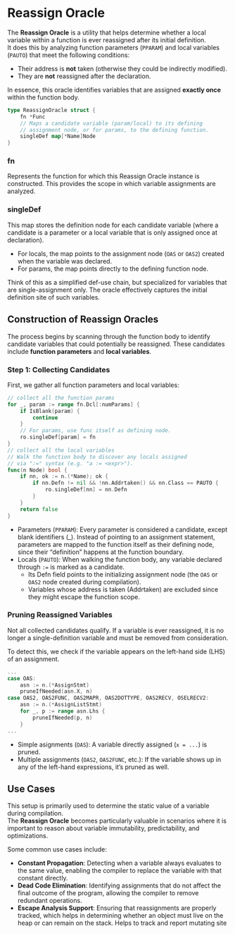 # Reassign Oracle

The **Reassign Oracle** is a utility that helps determine whether a local variable within a function is ever reassigned after its initial definition.  
It does this by analyzing function parameters (`PPARAM`) and local variables (`PAUTO`) that meet the following conditions:  

- Their address is **not** taken (otherwise they could be indirectly modified).  
- They are **not** reassigned after the declaration.  

In essence, this oracle identifies variables that are assigned **exactly once** within the function body.

```go
type ReassignOracle struct {
    fn *Func
    // Maps a candidate variable (param/local) to its defining
    // assignment node, or for params, to the defining function.
    singleDef map[*Name]Node
}
```

### fn

Represents the function for which this Reassign Oracle instance is constructed. This provides the scope in which variable assignments are analyzed.

### singleDef

This map stores the definition node for each candidate variable (where a candidate is a parameter or a local variable that is only assigned once at declaration).
- For locals, the map points to the assignment node (`OAS` or `OAS2`) created when the variable was declared.
- For params, the map points directly to the defining function node.

Think of this as a simplified def-use chain, but specialized for variables that are single-assignment only. The oracle effectively captures the initial definition site of such variables.

## Construction of Reassign Oracles

The process begins by scanning through the function body to identify candidate variables that could potentially be reassigned. These candidates include **function parameters** and **local variables**.

### Step 1: Collecting Candidates  

First, we gather all function parameters and local variables:

```go
// collect all the function params
for _, param := range fn.Dcl[:numParams] {
    if IsBlank(param) {
        continue
    }
    // For params, use func itself as defining node.
    ro.singleDef[param] = fn
}
// collect all the local variables
// Walk the function body to discover any locals assigned
// via ":=" syntax (e.g. "a := <expr>").
func(n Node) bool {
    if nn, ok := n.(*Name); ok {
        if nn.Defn != nil && !nn.Addrtaken() && nn.Class == PAUTO { 
            ro.singleDef[nn] = nn.Defn
        }
    }
    return false
}
```

* Parameters (`PPARAM`): Every parameter is considered a candidate, except blank identifiers (_).
Instead of pointing to an assignment statement, parameters are mapped to the function itself as their defining node, since their “definition” happens at the function boundary.
* Locals (`PAUTO`): When walking the function body, any variable declared through `:=` is marked as a candidate.
   * Its Defn field points to the initializing assignment node (the `OAS` or `OAS2` node created during compilation).
   * Variables whose address is taken (Addrtaken) are excluded since they might escape the function scope.

### Pruning Reassigned Variables

Not all collected candidates qualify. If a variable is ever reassigned, it is no longer a single-definition variable and must be removed from consideration.

To detect this, we check if the variable appears on the left-hand side (LHS) of an assignment.

```go
...
case OAS:
    asn := n.(*AssignStmt)
    pruneIfNeeded(asn.X, n)
case OAS2, OAS2FUNC, OAS2MAPR, OAS2DOTTYPE, OAS2RECV, OSELRECV2:
    asn := n.(*AssignListStmt)
    for _, p := range asn.Lhs {
        pruneIfNeeded(p, n)
    }
...
```

- Simple asignments (`OAS`): A variable directly assigned (`x = ...`) is pruned.
- Multiple assignments (`OAS2`, `OAS2FUNC`, etc.): If the variable shows up in any of the left-hand expressions, it’s pruned as well.

## Use Cases

This setup is primarily used to determine the static value of a variable during compilation.  
The **Reassign Oracle** becomes particularly valuable in scenarios where it is important to reason about variable immutability, predictability, and optimizations.  

Some common use cases include:

- **Constant Propagation**: Detecting when a variable always evaluates to the same value, enabling the compiler to replace the variable with that constant directly.  
- **Dead Code Elimination**: Identifying assignments that do not affect the final outcome of the program, allowing the compiler to remove redundant operations.  
- **Escape Analysis Support**: Ensuring that reassignments are properly tracked, which helps in determining whether an object must live on the heap or can remain on the stack. Helps to track and report mutating site
